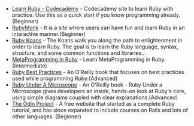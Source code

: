 - [Learn Ruby - Codecademy](https://www.codecademy.com/learn/learn-ruby) - Codecademy site to learn Ruby with practice. Use this as a quick start if you know programming already.(Beginner)
- [RubyMonk](https://rubymonk.com/) - It is a site where users can have fun and learn Ruby in an interactive manner.(Beginner)
- [Ruby Koans](http://rubykoans.com/) - The Koans walk you along the path to enlightenment in order to learn Ruby. The goal is to learn the Ruby language, syntax, structure, and some common functions and libraries...
- [MetaProgramming in Ruby](https://thoughtbot.com/upcase/videos/metaprogramming-in-ruby) - Learn MetaProgramming in Ruby.(Intermediate)
- [Ruby Best Practices](https://www.oreilly.com/library/view/ruby-best-practices/9780596157487/) - An O'Reilly book that focuses on best practices used while programming Ruby.(Advanced)
- [Ruby Under A Microscope](https://www.oreilly.com/library/view/ruby-under-a/9781457185243/) - An O'Reilly book - Ruby Under a Microscope gives developers an inside, hands-on look at Ruby's core, using simple diagrams coupled with clear explanations.(Advanced)
- [The Odin Project](https://www.theodinproject.com/) - A free website that started as a complete Ruby tutorial, and has since expanded to include courses on Rails and lots of other languages. (Beginner)
